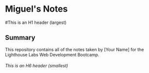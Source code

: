 # Miguel's Notes
#This is an H1 header (largest)
## Summary 

This repository contains all of the notes taken by [Your Name] for the Lighthouse Labs Web Development Bootcamp.
###### This is an H6 header (smallest)

